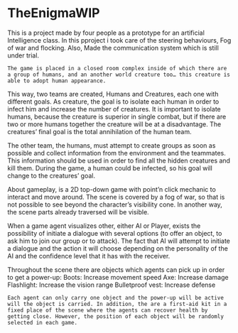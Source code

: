 # TheEnigmaWIP
This is a project made by four people as a prototype for an artificial Intelligence class.
In this pproject i took care of the steering behaviours, Fog of war and flocking.
Also, Made the communication system which is still under trial.

	The game is placed in a closed room complex inside of which there are a group of humans, and an another world creature too… this creature is able to adopt human appearance.

This way, two teams are created, Humans and Creatures, each one with different goals. As creature, the goal is to isolate each human in order to infect him and increase the number of creatures. It is important to isolate humans, because the creature is superior in single combat, but if there are two or more humans together the creature will be at a disadvantage. The creatures’ final goal is the total annihilation of the human team.

The other team, the humans, must attempt to create groups as soon as possible and collect information from the environment and the teammates. This information should be used in order to find all the hidden creatures and kill them. During the game, a human could be infected, so his goal will change to the creatures’ goal.

About gameplay, is a 2D top-down game with point’n click mechanic to interact and move around. The scene is covered by a fog of war, so that is not possible to see beyond the character’s visibility cone. In another way, the scene parts already traversed will be visible.

When a game agent visualizes other, either AI or Player, exists the possibility of initiate a dialogue with several options (to offer an object, to ask him to join our group or to attack). The fact that AI will attempt to initiate a dialogue and the action it will choose depending on the personality of the AI and the confidence level that it has with the receiver.

Throughout the scene there are objects which agents can pick up in order to get a power-up:
Boots: Increase movement speed
Axe: Increase damage
Flashlight: Increase the vision range
Bulletproof vest: Increase defense

	Each agent can only carry one object and the power-up will be active will the object is carried. In addition, the are a first-aid kit in a fixed place of the scene where the agents can recover health by getting close. However, the position of each object will be randomly selected in each game. 
